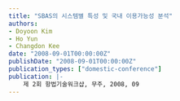 ```yaml
---
title: "SBAS의 시스템별 특성 및 국내 이용가능성 분석"
authors:
- Doyoon Kim
- Ho Yun
- Changdon Kee
date: "2008-09-01T00:00:00Z"
publishDate: "2008-09-01T00:00:00Z"
publication_types: ["domestic-conference"]
publication: |-
    제 2회 항법기술워크샵, 무주, 2008, 09
---
```

